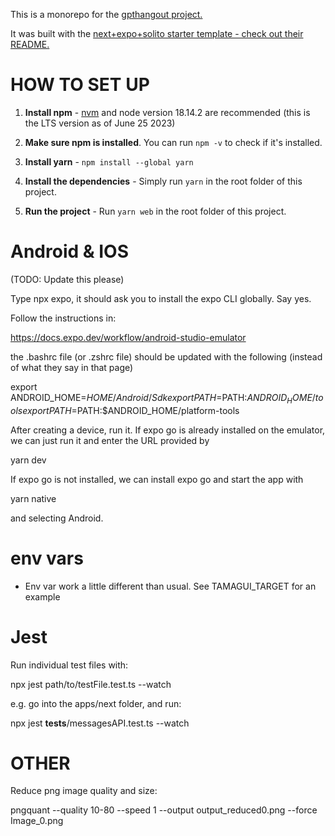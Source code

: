 This is a monorepo for the [gpthangout project.](https://www.gpthangout.com/)

It was built with the [next+expo+solito starter template - check out their README.](https://github.com/tamagui/tamagui/tree/master/starters/next-expo-solito)

# HOW TO SET UP

1. **Install npm** - [nvm](https://github.com/nvm-sh/nvm#installing-and-updating) and node version 18.14.2 are recommended (this is the LTS version as of June 25 2023)

2. **Make sure npm is installed**. You can run `npm -v` to check if it's installed.

3. **Install yarn** - `npm install --global yarn`

4. **Install the dependencies** - Simply run `yarn` in the root folder of this project.

5. **Run the project** - Run `yarn web` in the root folder of this project.

# Android & IOS

(TODO: Update this please)

Type npx expo, it should ask you to install the expo CLI globally. Say yes.

Follow the instructions in:

https://docs.expo.dev/workflow/android-studio-emulator

the .bashrc file (or .zshrc file) should be updated with the following (instead of what they say in that page)

export ANDROID_HOME=$HOME/Android/Sdk
export PATH=$PATH:$ANDROID_HOME/tools
export PATH=$PATH:$ANDROID_HOME/platform-tools

After creating a device, run it. If expo go is already installed on the emulator, we can just run it and enter the URL provided by

yarn dev

If expo go is not installed, we can install expo go and start the app with

yarn native

and selecting Android.

# env vars

- Env var work a little different than usual. See TAMAGUI_TARGET for an example

# Jest

Run individual test files with:

npx jest path/to/testFile.test.ts --watch

e.g. go into the apps/next folder, and run:

npx jest **tests**/messagesAPI.test.ts --watch

# OTHER

Reduce png image quality and size:

pngquant --quality 10-80 --speed 1 --output output_reduced0.png --force Image_0.png
